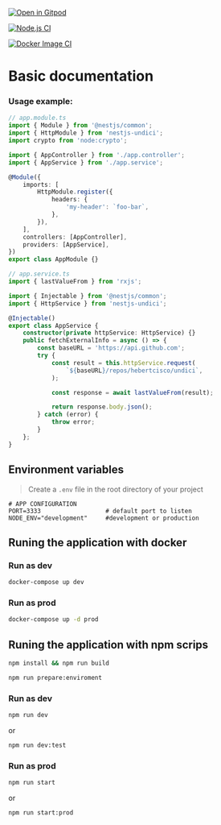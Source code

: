 [![Open in Gitpod](https://gitpod.io/button/open-in-gitpod.svg)](https://gitpod.io/#https://github.com/hebertcisco/nestjs-techniques-undici)

[![Node.js CI](https://github.com/hebertcisco/nestjs-techniques-undici/actions/workflows/node.js.yml/badge.svg)](https://github.com/hebertcisco/nestjs-techniques-undici/actions/workflows/node.js.yml)

[![Docker Image CI](https://github.com/hebertcisco/nestjs-techniques-undici/actions/workflows/docker-image.yml/badge.svg)](https://github.com/hebertcisco/nestjs-techniques-undici/actions/workflows/docker-image.yml)

# Basic documentation

### Usage example:

```ts
// app.module.ts
import { Module } from '@nestjs/common';
import { HttpModule } from 'nestjs-undici';
import crypto from 'node:crypto';

import { AppController } from './app.controller';
import { AppService } from './app.service';

@Module({
    imports: [
        HttpModule.register({
            headers: {
                'my-header': `foo-bar`,
            },
        }),
    ],
    controllers: [AppController],
    providers: [AppService],
})
export class AppModule {}
```

```ts
// app.service.ts
import { lastValueFrom } from 'rxjs';

import { Injectable } from '@nestjs/common';
import { HttpService } from 'nestjs-undici';

@Injectable()
export class AppService {
    constructor(private httpService: HttpService) {}
    public fetchExternalInfo = async () => {
        const baseURL = 'https://api.github.com';
        try {
            const result = this.httpService.request(
                `${baseURL}/repos/hebertcisco/undici`,
            );

            const response = await lastValueFrom(result);

            return response.body.json();
        } catch (error) {
            throw error;
        }
    };
}
```

## Environment variables

> Create a `.env` file in the root directory of your project

```dotenv
# APP CONFIGURATION
PORT=3333                  # default port to listen
NODE_ENV="development"     #development or production
```

## Runing the application with docker

### Run as dev

```sh
docker-compose up dev
```

### Run as prod

```sh
docker-compose up -d prod
```

## Runing the application with npm scrips

```sh
npm install && npm run build
```

```sh
npm run prepare:enviroment
```

### Run as dev

```sh
npm run dev
```

or

```sh
npm run dev:test
```

### Run as prod

```sh
npm run start
```

or

```sh
npm run start:prod
```

